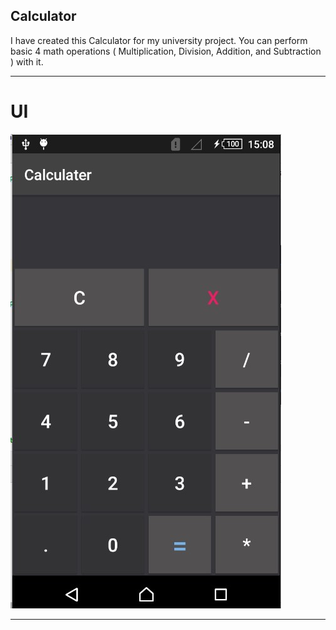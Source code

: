 ## Calculator

I have created this Calculator for my university project.
You can perform basic 4 math operations ( Multiplication, Division, Addition, and Subtraction ) with it.

---
# UI

![Alt Text](https://github.com/Usman75/Calculator/blob/master/Annotation%202020-07-08%20150856.jpg)

---

